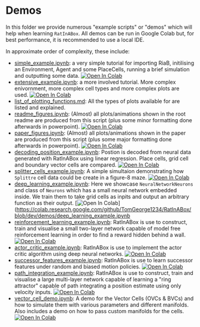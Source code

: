 # Demos

In this folder we provide numerous "example scripts" or "demos" which will help when learning `RatInABox`. 
All demos can be run in Google Colab but, for best performance, it is recommended to use a local IDE. 

In approximate order of complexity, these include:
* [simple_example.ipynb](./simple_example.ipynb): a very simple tutorial for importing RiaB, initilising an Environment, Agent and some PlaceCells, running a brief simulation and outputting some data. [![Open In Colab](https://colab.research.google.com/assets/colab-badge.svg)](https://colab.research.google.com/github/TomGeorge1234/RatInABox/blob/dev/demos/simple_example.ipynb)
* [extensive_example.ipynb](./extensive_example.ipynb): a more involved tutorial. More complex enivornment, more complex cell types and more complex plots are used. [![Open In Colab](https://colab.research.google.com/assets/colab-badge.svg)](https://colab.research.google.com/github/TomGeorge1234/RatInABox/blob/dev/demos/extensive_example.ipynb)
* [list_of_plotting_functions.md](./list_of_plotting_fuctions.md): All the types of plots available for are listed and explained. 
* [readme_figures.ipynb](./readme_figures.ipynb): (Almost) all plots/animations shown in the root readme are produced from this script (plus some minor formatting done afterwards in powerpoint). [![Open In Colab](https://colab.research.google.com/assets/colab-badge.svg)](https://colab.research.google.com/github/TomGeorge1234/RatInABox/blob/dev/demos/readme_figures.ipynb)
* [paper_figures.ipynb](./paper_figures.ipynb): (Almost) all plots/animations shown in the paper are produced from this script (plus some major formatting done afterwards in powerpoint). [![Open In Colab](https://colab.research.google.com/assets/colab-badge.svg)](https://colab.research.google.com/github/TomGeorge1234/RatInABox/blob/dev/demos/paper_figures.ipynb)
* [decoding_position_example.ipynb](./decoding_position_example.ipynb): Postion is decoded from neural data generated with RatInABox using linear regression. Place cells, grid cell and boundary vector cells are compared. [![Open In Colab](https://colab.research.google.com/assets/colab-badge.svg)](https://colab.research.google.com/github/TomGeorge1234/RatInABox/blob/dev/demos/decoding_position_example.ipynb)
* [splitter_cells_example.ipynb](./splitter_cells_example.ipynb): A simple simultaion demonstrating how `Splittre` cell data could be create in a figure-8 maze. [![Open In Colab](https://colab.research.google.com/assets/colab-badge.svg)](https://colab.research.google.com/github/TomGeorge1234/RatInABox/blob/dev/demos/splitter_cell_example.ipynb)
* [deep_learning_example.ipynb](./deep_learning_example.ipynb): Here we showcase `NeuralNetworkNeurons` and class of `Neurons` which has a small neural network embedded inside. We train them to take grid cells as inpits and output an arbitrary function as their output. [![Open In Colab](https://colab.research.google.com/assets/colab-badge.svg)](https://colab.research.google.com/github/TomGeorge1234/RatInABox/blob/dev/demos/deep_learning_example.ipynb
* [reinforcement_learning_example.ipynb](./reinforcement_learning_example.ipynb): RatInABox is use to construct, train and visualise a small two-layer network capable of model free reinforcement learning in order to find a reward hidden behind a wall. [![Open In Colab](https://colab.research.google.com/assets/colab-badge.svg)](https://colab.research.google.com/github/TomGeorge1234/RatInABox/blob/dev/demos/reinforcement_learning_example.ipynb) 
* [actor_critic_example.ipynb](./actor_critic_example.ipynb): RatInABox is use to implement the actor critic algorithm using deep neural networks. [![Open In Colab](https://colab.research.google.com/assets/colab-badge.svg)](https://colab.research.google.com/github/TomGeorge1234/RatInABox/blob/dev/demos/actor_critic_example.ipynb) 
* [successor_features_example.ipynb](./successor_features_example.ipynb): RatInABox is use to learn successor features under random and biased motion policies. [![Open In Colab](https://colab.research.google.com/assets/colab-badge.svg)](https://colab.research.google.com/github/TomGeorge1234/RatInABox/blob/dev/demos/successor_features_example.ipynb) 
* [path_integration_example.ipynb](./path_integration_example.ipynb): RatInABox is use to construct, train and visualise a large multi-layer network capable of learning a "ring attractor" capable of path integrating a position estimate using only velocity inputs. [![Open In Colab](https://colab.research.google.com/assets/colab-badge.svg)](https://colab.research.google.com/github/TomGeorge1234/RatInABox/blob/dev/demos/path_integration_example.ipynb)
* [vector_cell_demo.ipynb](./vector_cell_demo.ipynb): A demo for the Vector Cells (OVCs & BVCs) and how to simulate them with various parameters and different manifolds. Also includes a demo on how to pass custom manifolds for the cells. [![Open In Colab](https://colab.research.google.com/assets/colab-badge.svg)](https://colab.research.google.com/github/TomGeorge1234/RatInABox/blob/dev/demos/vector_cell_demo.ipynb)


